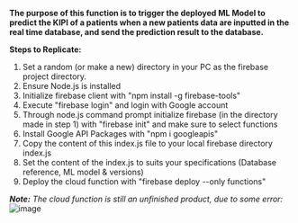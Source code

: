 **The purpose of this function is to trigger the deployed ML Model to predict the KIPI of a patients when a new patients data are inputted in the real time database, and send the prediction result to the database.**

**Steps to Replicate:**

1. Set a random (or make a new) directory in your PC as the firebase project directory.
2. Ensure Node.js is installed
3. Initialize firebase client with "npm install -g firebase-tools"
4. Execute "firebase login" and login with Google account
5. Through node.js command prompt initialize firebase (in the directory made in step 1) with "firebase init" and make sure to select functions
6. Install Google API Packages with "npm i googleapis"
7. Copy the content of this index.js file to your local firebase directory index.js
8. Set the content of the index.js to suits your specifications (Database reference, ML model & versions)
9. Deploy the cloud function with "firebase deploy --only functions"

_**Note:** The cloud function is still an unfinished product, due to some error:_
![image](https://user-images.githubusercontent.com/74135059/121293195-6a4f2500-c915-11eb-874e-a261c053bac9.png)
